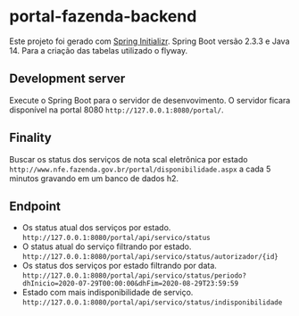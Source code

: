 # portal-fazenda-backend

Este projeto foi gerado com [Spring Initializr](https://start.spring.io). Spring Boot versão 2.3.3 e Java 14.
Para a criação das tabelas utilizado o flyway.

## Development server

Execute o Spring Boot para o servidor de desenvovimento. O servidor ficara disponível na portal 8080 `http://127.0.0.1:8080/portal/`.

## Finality

Buscar os status dos serviços de nota scal eletrônica por estado `http://www.nfe.fazenda.gov.br/portal/disponibilidade.aspx` 
a cada 5 minutos gravando em um banco de dados h2.

## Endpoint

* Os status atual dos serviços por estado. `http://127.0.0.1:8080/portal/api/servico/status`
* O status atual do serviço filtrando por estado. `http://127.0.0.1:8080/portal/api/servico/status/autorizador/{id}`
* Os status dos serviços por estado filtrando por data. `http://127.0.0.1:8080/portal/api/servico/status/periodo?dhInicio=2020-07-29T00:00:00&dhFim=2020-08-29T23:59:59`
* Estado com mais indisponibilidade de serviço. `http://127.0.0.1:8080/portal/api/servico/status/indisponibilidade`

